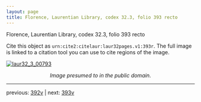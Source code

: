 ```yaml
---
layout: page
title: Florence, Laurentian Library, codex 32.3, folio 393 recto
---
```


Florence, Laurentian Library, codex 32.3, folio 393 recto

Cite this object as `urn:cite2:citelaur:laur32pages.v1:393r`.  The full image is linked to a citation tool you can use to cite regions of the image.

[![laur32_3_00793](http://www.homermultitext.org/iipsrv?IIIF=/project/homer/pyramidal/deepzoom/citelaur/laur32imgs/v1/laur32_3_00793.tif/full/800,/0/default.jpg)](http://www.homermultitext.org/ict2/?urn=urn:cite2:citelaur:laur32imgs.v1:laur32_3_00793) 

<p style="text-align: center; font-style: italic;">Image presumed to in the public domain.</p>

---

previous: [392v](../392v/) | next: [393v](../393v/)